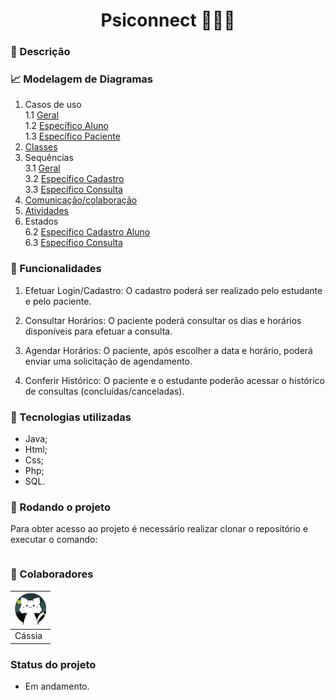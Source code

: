 <h1 align="center">Psiconnect 👩🏻‍⚕️</h1>

### 📑 Descrição

### 📈 Modelagem de Diagramas

1. Casos de uso
   <br>
    1.1 [Geral](modelagem/diagramas/casos-de-uso/geral.png)
   <br>
    1.2 [Específico Aluno](modelagem/diagramas/casos-de-uso/especificacao-aluno.png)
   <br>
    1.3 [Específico Paciente](modelagem/diagramas/casos-de-uso/especificacao-paciente.png)
2. [Classes](modelagem/diagramas/classes/diagramaClasses.png)
3. Sequências
    <br>
    3.1 [Geral](modelagem/diagramas/sequencia/sequenciaGeral.png)
    <br>
    3.2 [Específico Cadastro](modelagem/diagramas/sequencia/sequenciaCadastro.png)
    <br>
    3.3 [Específico Consulta](modelagem/diagramas/sequencia/sequenciaConsulta.png)
4. [Comunicação/colaboração](modelagem/diagramas/comunicacao/diagramaComunicacao.png)
5. [Atividades](modelagem/diagramas/atividades/geral.png)
6. Estados
    <br>
    6.2 [Específico Cadastro Aluno](modelagem/diagramas/estados/estadoCadastroAluno.png)
    <br>
    6.3 [Específico Consulta](modelagem/diagramas/estados/estadoConsulta.png)

### 📌 Funcionalidades

1. Efetuar Login/Cadastro: O cadastro poderá ser realizado pelo estudante e pelo paciente.

2. Consultar Horários: O paciente poderá consultar os dias e horários disponíveis para efetuar a consulta.

3. Agendar Horários: O paciente, após escolher a data e horário, poderá enviar uma solicitação de agendamento.

4. Conferir Histórico: O paciente e o estudante poderão acessar o histórico de consultas (concluídas/canceladas).

### 🔧 Tecnologias utilizadas

- Java;
- Html;
- Css;
- Php;
- SQL.

### 🚀 Rodando o projeto

Para obter acesso ao projeto é necessário realizar clonar o repositório e executar o comando:

```

```

### 🤝 Colaboradores

|[<img src="modelagem/imagens/colaboradores/perfil_cassia.png" alt="cassia" width="50"/>](https://github.com/CassiaAlthman)|
|-|
|Cássia|

### Status do projeto

- Em andamento.
